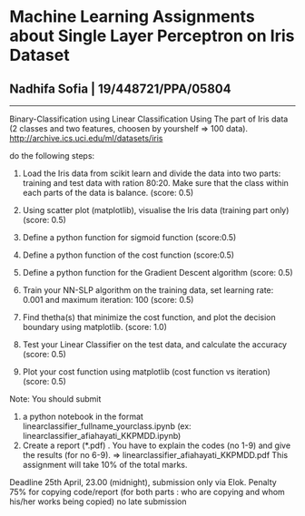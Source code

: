 # Machine Learning Assignments about Single Layer Perceptron on Iris Dataset
## Nadhifa Sofia | 19/448721/PPA/05804
____

Binary-Classification using Linear Classification
Using The part of Iris data (2 classes and two features, choosen by yourshelf => 100 data). http://archive.ics.uci.edu/ml/datasets/iris 

do the following steps:

1. Load the Iris data from scikit learn and divide the data into two parts: training and test data with ration 80:20. Make sure that the class within each parts of the data is balance. (score: 0.5)

2. Using scatter plot (matplotlib), visualise the Iris data (training part only) (score: 0.5)

3. Define a python function for sigmoid function (score:0.5)

4. Define a python function of the cost function (score:0.5)

5. Define a python function for the Gradient Descent algorithm (score: 0.5)

6. Train your NN-SLP algorithm on the training data, set learning rate: 0.001 and maximum iteration: 100 (score: 0.5)

7. Find thetha(s) that minimize the cost function, and plot the decision boundary using matplotlib.  (score: 1.0)

8. Test your Linear Classifier on the test data, and calculate the accuracy (score: 0.5)

9. Plot your cost function using matplotlib (cost function vs iteration) (score: 0.5)


Note: 
You should submit 
1) a python notebook in the format linearclassifier_fullname_yourclass.ipynb (ex: linearclassifier_afiahayati_KKPMDD.ipynb)
2) Create a report (*.pdf) . You have to explain the codes (no 1-9) and give the results (for no 6-9). =>  linearclassifier_afiahayati_KKPMDD.pdf 
This assignment will take 10% of the total marks.


Deadline 25th April, 23.00 (midnight), submission only via Elok.
Penalty 75% for copying code/report (for both parts : who are copying and whom his/her works being copied)
no late submission
